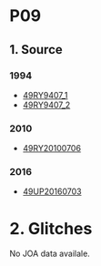 # P09
## 1. Source
### 1994
+ [49RY9407_1](https://cchdo.ucsd.edu/cruise/49RY9401_1)
+ [49RY9407_2](https://cchdo.ucsd.edu/cruise/49RY9401_2)

### 2010
+ [49RY20100706](https://cchdo.ucsd.edu/cruise/49RY20100706)

### 2016
+ [49UP20160703](https://cchdo.ucsd.edu/cruise/49UP20160703)

# 2. Glitches

No JOA data availale.
